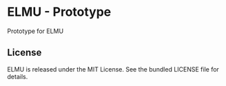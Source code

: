 # ELMU - Prototype

Prototype for ELMU

## License

ELMU is released under the MIT License. See the bundled LICENSE file for details.
